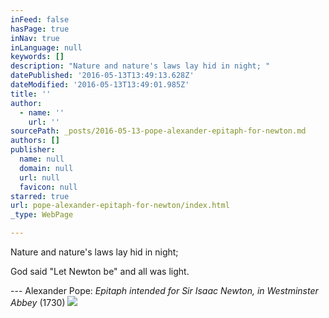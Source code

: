 ```yaml
---
inFeed: false
hasPage: true
inNav: true
inLanguage: null
keywords: []
description: "Nature and nature's laws lay hid in night; "
datePublished: '2016-05-13T13:49:13.628Z'
dateModified: '2016-05-13T13:49:01.985Z'
title: ''
author:
  - name: ''
    url: ''
sourcePath: _posts/2016-05-13-pope-alexander-epitaph-for-newton.md
authors: []
publisher:
  name: null
  domain: null
  url: null
  favicon: null
starred: true
url: pope-alexander-epitaph-for-newton/index.html
_type: WebPage

---
```

Nature and nature's laws lay hid in night; 

God said "Let Newton be" and all was light.

--- Alexander Pope: _Epitaph intended for Sir Isaac Newton, in Westminster Abbey_ (1730)
![](https://the-grid-user-content.s3-us-west-2.amazonaws.com/5793e922-dc29-44c1-b10b-81d308470f09.jpg)
